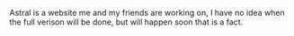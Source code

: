 Astral is a website me and my friends are working on, I have no idea when the full verison will be done, but will happen soon that is a fact. 
